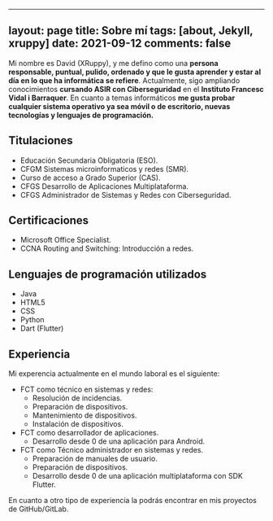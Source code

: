
---
layout: page
title: Sobre mí
tags: [about, Jekyll, xruppy]
date: 2021-09-12
comments: false
---

Mi nombre es David (XRuppy), y me defino como una **persona responsable, puntual, pulido, ordenado y que le gusta aprender y estar al día en lo que ha informática se refiere**. Actualmente, sigo ampliando conocimientos **cursando ASIR con Ciberseguridad** en el **Instituto Francesc Vidal i Barraquer**. En cuanto a temas informáticos **me gusta probar cualquier sistema operativo ya sea móvil o de escritorio, nuevas tecnologías y lenguajes de programación.** 

## Titulaciones
* Educación Secundaria Obligatoria (ESO).
* CFGM Sistemas microinformaticos y redes (SMR).
* Curso de acceso a Grado Superior (CAS).
* CFGS Desarrollo de Aplicaciones Multiplataforma.
* CFGS Administrador de Sistemas y Redes con Ciberseguridad.

## Certificaciones
* Microsoft Office Specialist.
* CCNA Routing and Switching: Introducción a redes.

## Lenguajes de programación utilizados
* Java
* HTML5
* CSS
* Python
* Dart (Flutter)

## Experiencia
Mi experencia actualmente en el mundo laboral es el siguiente: 

 - FCT como técnico en sistemas y redes: 
     - Resolución de incidencias.
     - Preparación de dispositivos.
     - Mantenimiento de dispositivos.
     - Instalación de dispositivos.
 - FCT como desarrollador de aplicaciones.
     - Desarrollo desde 0 de una aplicación para Android.
- FCT como Técnico administrador en sistemas y redes.
    - Preparación de manuales de usuario.
    - Preparación de dispositivos.
    - Desarrollo desde 0 de una aplicación multiplataforma con SDK Flutter.

En cuanto a otro tipo de experiencia la podrás encontrar en mis proyectos de GitHub/GitLab.
